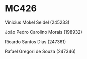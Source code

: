 # MC426

Vinicius Mokel Seidel (245233)

João Pedro Carolino Morais (198932)

Ricardo Santos Dias (247361)

Rafael Gregori de Souza (247346)
